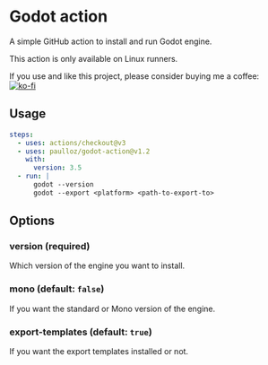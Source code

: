 # Godot action

A simple GitHub action to install and run Godot engine.  

This action is only available on Linux runners.

If you use and like this project, please consider buying me a coffee:  
[![ko-fi](https://ko-fi.com/img/githubbutton_sm.svg)](https://ko-fi.com/E1E53SKZF)

## Usage

```yml
steps:
  - uses: actions/checkout@v3
  - uses: paulloz/godot-action@v1.2
    with:
      version: 3.5
  - run: |
      godot --version
      godot --export <platform> <path-to-export-to>
```

## Options

### version (required)

Which version of the engine you want to install.

### mono (default: `false`)

If you want the standard or Mono version of the engine.

### export-templates (default: `true`) 

If you want the export templates installed or not.
